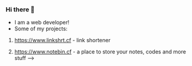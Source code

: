 ### Hi there 👋


- I am a web developer!
- Some of my projects:

1. https://www.linkshrt.cf - link shortener

2. https://www.notebin.cf - a place to store your notes, codes and more stuff
-->
